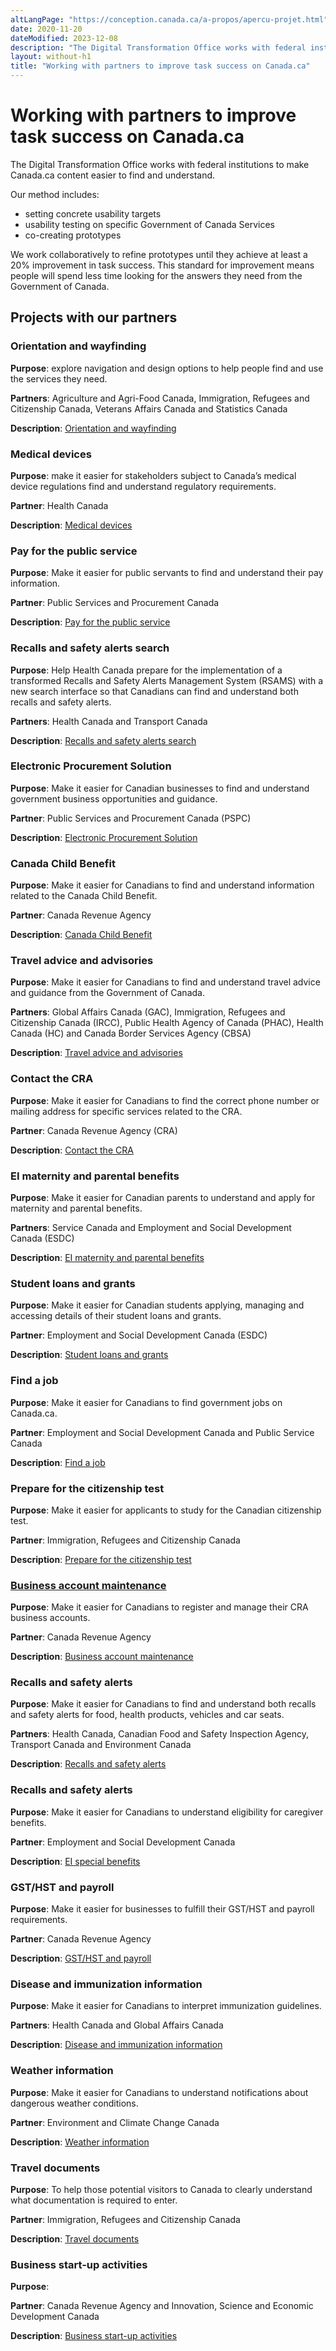 ```yaml
---
altLangPage: "https://conception.canada.ca/a-propos/apercu-projet.html"
date: 2020-11-20
dateModified: 2023-12-08
description: "The Digital Transformation Office works with federal institutions to make Canada.ca content easier to find and understand."
layout: without-h1
title: "Working with partners to improve task success on Canada.ca"
---
```

<h1 property="name headline" id="wb-cont" dir="ltr">Working with partners to improve task success on Canada.ca</h1>
<p>The Digital Transformation Office works with federal institutions to make Canada.ca content easier to find and understand.</p>
<p>Our method includes:</p>
<ul>
  <li>setting concrete usability targets</li>
  <li>usability testing on specific Government of Canada Services</li>
  <li>co-creating prototypes</li>
</ul>
<p>We work collaboratively to refine prototypes until they achieve at least a 20% improvement in task success.  This standard for improvement means people will spend less time looking for the answers they need from the Government of Canada.</p>
<h2>Projects with our partners</h2>
<h3>Orientation and wayfinding</h3>
<p><strong>Purpose</strong>: explore navigation and design options to help people find and use the services they need.</p>
<p><strong>Partners</strong>: Agriculture and Agri-Food Canada, Immigration, Refugees and Citizenship Canada, Veterans Affairs Canada and Statistics Canada</p>
<p><strong>Description</strong>: <a href="project-01.html">Orientation and wayfinding</a></p>
<h3>Medical devices</h3>
<p><strong>Purpose</strong>: make it easier for stakeholders subject to Canada’s medical device regulations find and understand regulatory requirements.</p>
<p><strong>Partner</strong>: Health Canada</p>
<p><strong>Description</strong>: <a href="project-02.html">Medical devices</a></p>
<h3>Pay for the public service</h3>
<p><strong>Purpose</strong>: Make it easier for public servants to find and understand their pay information.</p>
<p><strong>Partner</strong>: Public Services and Procurement Canada</p>
<p><strong>Description</strong>: <a href="project-03.html">Pay for the public service</a></p>
<h3>Recalls and safety alerts search</h3>
<p><strong>Purpose</strong>: Help Health Canada prepare for the implementation of a transformed Recalls and Safety Alerts Management System (RSAMS) with a new search interface so that Canadians can find and understand both recalls and safety alerts.</p>
<p><strong>Partners</strong>: Health Canada and Transport Canada</p>
<p><strong>Description</strong>: <a href="project-04.html">Recalls and safety alerts search</a></p>
<h3>Electronic Procurement Solution</h3>
<p><strong>Purpose</strong>: Make it easier for Canadian businesses to find and understand government business opportunities and guidance.</p>
<p><strong>Partner</strong>: Public Services and Procurement Canada (PSPC)</p>
<p><strong>Description</strong>: <a href="project-06.html">Electronic Procurement Solution</a></p>
<h3>Canada Child Benefit</h3>
<p><strong>Purpose</strong>: Make it easier for Canadians to find and understand information related to the Canada Child Benefit.</p>
<p><strong>Partner</strong>: Canada Revenue Agency</p>
<p><strong>Description</strong>: <a href="project-07.html">Canada Child Benefit</a></p>
<h3>Travel advice and advisories</h3>
<p><strong>Purpose</strong>: Make it easier for Canadians to find and understand travel advice and guidance from the Government of Canada.</p>
<p><strong>Partners</strong>: Global Affairs Canada (GAC), Immigration, Refugees and Citizenship Canada (IRCC), Public Health Agency of Canada (PHAC), Health Canada (HC) and Canada Border Services Agency (CBSA)</p>
<p><strong>Description</strong>: <a href="project-08.html">Travel advice and advisories</a></p>
<h3>Contact the CRA</h3>
<p><strong>Purpose</strong>: Make it easier for Canadians to find the correct phone number or mailing address for specific services related to the CRA.</p>
<p><strong>Partner</strong>: Canada Revenue Agency (CRA)</p>
<p><strong>Description</strong>: <a href="project-09.html">Contact the CRA</a></p>
<h3>EI maternity and parental benefits</h3>
<p><strong>Purpose</strong>: Make it easier for Canadian parents to understand and apply for maternity and parental benefits.</p>
<p><strong>Partners</strong>: Service Canada and Employment and Social Development Canada (ESDC)</p>
<p><strong>Description</strong>: <a href="project-10.html">EI maternity and parental benefits</a></p>
<h3>Student loans and grants</h3>
<p><strong>Purpose</strong>: Make it easier for Canadian students applying, managing and accessing details of their student loans and grants.</p>
<p><strong>Partner</strong>: Employment and Social Development Canada (ESDC)</p>
<p><strong>Description</strong>: <a href="project-11.html">Student loans and grants</a></p>
<h3>Find a job</h3>
<p><strong>Purpose</strong>: Make it easier for Canadians to find government jobs on Canada.ca.</p>
<p><strong>Partner</strong>: Employment and Social Development Canada and Public Service Canada</p>
<p><strong>Description</strong>: <a href="project-12.html">Find a job</a></p>
<h3>Prepare for the citizenship test</h3>
<p><strong>Purpose</strong>: Make it easier for applicants to study for the Canadian citizenship test.</p>
<p><strong>Partner</strong>: Immigration, Refugees and Citizenship Canada</p>
<p><strong>Description</strong>: <a href="project-13.html">Prepare for the citizenship test</a></p>
<h3><a href="project-14.html">Business account maintenance</a></h3>
<p><strong>Purpose</strong>: Make it easier for Canadians to register and manage their CRA business accounts.</p>
<p><strong>Partner</strong>: Canada Revenue Agency</p>
<p><strong>Description</strong>: <a href="project-14.html">Business account maintenance</a></p>
<h3>Recalls and safety alerts</h3>
<p><strong>Purpose</strong>: Make it easier for Canadians to find and understand both recalls and safety alerts for food, health products, vehicles and car seats.</p>
<p><strong>Partners</strong>: Health Canada, Canadian Food and Safety Inspection Agency, Transport Canada and Environment Canada</p>
<p><strong>Description</strong>: <a href="project-15html">Recalls and safety alerts</a></p>
<h3>Recalls and safety alerts</h3>
<p><strong>Purpose</strong>: Make it easier for Canadians to understand eligibility for caregiver benefits.</p>
<p><strong>Partner</strong>: Employment and Social Development Canada</p>
<p><strong>Description</strong>: <a href="project-16.html">EI special benefits</a></p>
<h3>GST/HST and payroll</h3>
<p><strong>Purpose</strong>: Make it easier for businesses to fulfill their GST/HST and payroll requirements.</p>
<p><strong>Partner</strong>: Canada Revenue Agency</p>
<p><strong>Description</strong>: <a href="project-17.html">GST/HST and payroll</a></p>
<h3>Disease and immunization information</h3>
<p><strong>Purpose</strong>: Make it easier for Canadians to interpret immunization guidelines.</p>
<p><strong>Partners</strong>: Health Canada and Global Affairs Canada</p>
<p><strong>Description</strong>: <a href="project-18.html">Disease and immunization information</a></p>
<h3>Weather information</h3>
<p><strong>Purpose</strong>: Make it easier for Canadians to understand notifications about dangerous weather conditions.</p>
<p><strong>Partner</strong>: Environment and Climate Change Canada</p>
<p><strong>Description</strong>: <a href="project-19.html">Weather information</a></p>
<h3>Travel documents</h3>
<p><strong>Purpose</strong>: To help those potential visitors to Canada to clearly understand what documentation is required to enter.</p>
<p><strong>Partner</strong>: Immigration, Refugees and Citizenship Canada</p>
<p><strong>Description</strong>: <a href="project-20.html">Travel documents</a></p>
<h3>Business start-up activities</h3>
<p><strong>Purpose</strong>: </p>
<p><strong>Partner</strong>: Canada Revenue Agency and Innovation, Science and Economic Development Canada</p>
<p><strong>Description</strong>: <a href="project-21.html">Business start-up activities</a></p>
